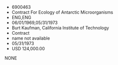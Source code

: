 * 6900463
* Contract For Ecology of Antarctic Microorganisms
* ENG,ENG
* 06/01/1969,05/31/1973
* Burt Kaufman, California Institute of Technology
* Contract
*   name not available
* 05/31/1973
* USD 124,000.00

NONE